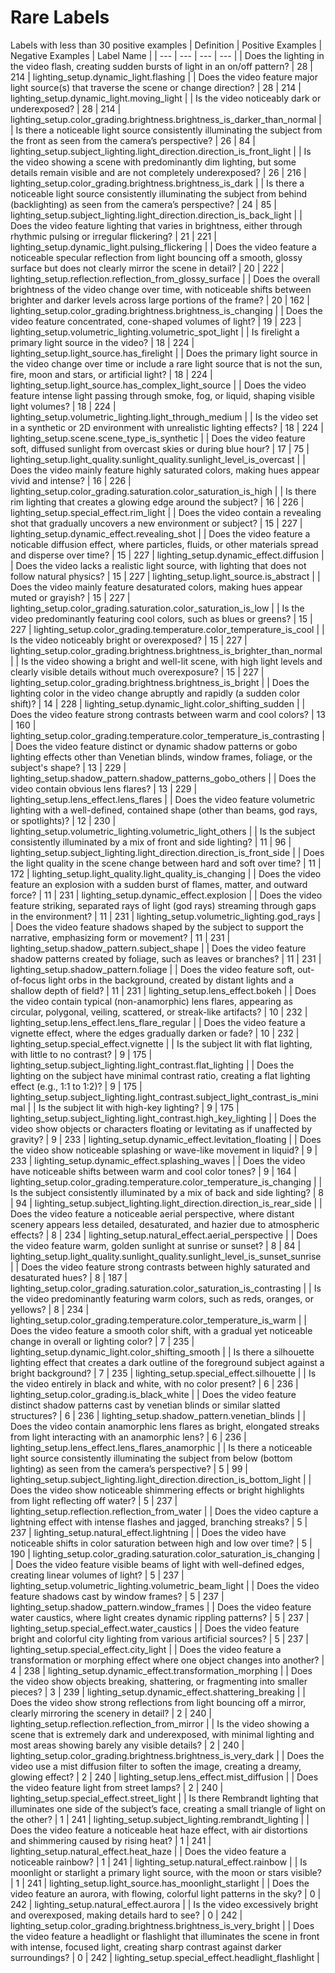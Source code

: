 # Rare Labels
Labels with less than 30 positive examples
| Definition | Positive Examples | Negative Examples | Label Name |
| --- | --- | --- | --- |
| Does the lighting in the video flash, creating sudden bursts of light in an on/off pattern? | 28 | 214 | lighting_setup.dynamic_light.flashing |
| Does the video feature major light source(s) that traverse the scene or change direction? | 28 | 214 | lighting_setup.dynamic_light.moving_light |
| Is the video noticeably dark or underexposed? | 28 | 214 | lighting_setup.color_grading.brightness.brightness_is_darker_than_normal |
| Is there a noticeable light source consistently illuminating the subject from the front as seen from the camera’s perspective? | 26 | 84 | lighting_setup.subject_lighting.light_direction.direction_is_front_light |
| Is the video showing a scene with predominantly dim lighting, but some details remain visible and are not completely underexposed? | 26 | 216 | lighting_setup.color_grading.brightness.brightness_is_dark |
| Is there a noticeable light source consistently illuminating the subject from behind (backlighting) as seen from the camera’s perspective? | 24 | 85 | lighting_setup.subject_lighting.light_direction.direction_is_back_light |
| Does the video feature lighting that varies in brightness, either through rhythmic pulsing or irregular flickering? | 21 | 221 | lighting_setup.dynamic_light.pulsing_flickering |
| Does the video feature a noticeable specular reflection from light bouncing off a smooth, glossy surface but does not clearly mirror the scene in detail? | 20 | 222 | lighting_setup.reflection.reflection_from_glossy_surface |
| Does the overall brightness of the video change over time, with noticeable shifts between brighter and darker levels across large portions of the frame? | 20 | 162 | lighting_setup.color_grading.brightness.brightness_is_changing |
| Does the video feature concentrated, cone-shaped volumes of light? | 19 | 223 | lighting_setup.volumetric_lighting.volumetric_spot_light |
| Is firelight a primary light source in the video? | 18 | 224 | lighting_setup.light_source.has_firelight |
| Does the primary light source in the video change over time or include a rare light source that is not the sun, fire, moon and stars, or artificial light? | 18 | 224 | lighting_setup.light_source.has_complex_light_source |
| Does the video feature intense light passing through smoke, fog, or liquid, shaping visible light volumes? | 18 | 224 | lighting_setup.volumetric_lighting.light_through_medium |
| Is the video set in a synthetic or 2D environment with unrealistic lighting effects? | 18 | 224 | lighting_setup.scene.scene_type_is_synthetic |
| Does the video feature soft, diffused sunlight from overcast skies or during blue hour? | 17 | 75 | lighting_setup.light_quality.sunlight_quality.sunlight_level_is_overcast |
| Does the video mainly feature highly saturated colors, making hues appear vivid and intense? | 16 | 226 | lighting_setup.color_grading.saturation.color_saturation_is_high |
| Is there rim lighting that creates a glowing edge around the subject? | 16 | 226 | lighting_setup.special_effect.rim_light |
| Does the video contain a revealing shot that gradually uncovers a new environment or subject? | 15 | 227 | lighting_setup.dynamic_effect.revealing_shot |
| Does the video feature a noticable diffusion effect, where particles, fluids, or other materials spread and disperse over time? | 15 | 227 | lighting_setup.dynamic_effect.diffusion |
| Does the video lacks a realistic light source, with lighting that does not follow natural physics? | 15 | 227 | lighting_setup.light_source.is_abstract |
| Does the video mainly feature desaturated colors, making hues appear muted or grayish? | 15 | 227 | lighting_setup.color_grading.saturation.color_saturation_is_low |
| Is the video predominantly featuring cool colors, such as blues or greens? | 15 | 227 | lighting_setup.color_grading.temperature.color_temperature_is_cool |
| Is the video noticeably bright or overexposed? | 15 | 227 | lighting_setup.color_grading.brightness.brightness_is_brighter_than_normal |
| Is the video showing a bright and well-lit scene, with high light levels and clearly visible details without much overexposure? | 15 | 227 | lighting_setup.color_grading.brightness.brightness_is_bright |
| Does the lighting color in the video change abruptly and rapidly (a sudden color shift)? | 14 | 228 | lighting_setup.dynamic_light.color_shifting_sudden |
| Does the video feature strong contrasts between warm and cool colors? | 13 | 160 | lighting_setup.color_grading.temperature.color_temperature_is_contrasting |
| Does the video feature distinct or dynamic shadow patterns or gobo lighting effects other than Venetian blinds, window frames, foliage, or the subject's shape? | 13 | 229 | lighting_setup.shadow_pattern.shadow_patterns_gobo_others |
| Does the video contain obvious lens flares? | 13 | 229 | lighting_setup.lens_effect.lens_flares |
| Does the video feature volumetric lighting with a well-defined, contained shape (other than beams, god rays, or spotlights)? | 12 | 230 | lighting_setup.volumetric_lighting.volumetric_light_others |
| Is the subject consistently illuminated by a mix of front and side lighting? | 11 | 96 | lighting_setup.subject_lighting.light_direction.direction_is_front_side |
| Does the light quality in the scene change between hard and soft over time? | 11 | 172 | lighting_setup.light_quality.light_quality_is_changing |
| Does the video feature an explosion with a sudden burst of flames, matter, and outward force? | 11 | 231 | lighting_setup.dynamic_effect.explosion |
| Does the video feature striking, separated rays of light (god rays) streaming through gaps in the environment? | 11 | 231 | lighting_setup.volumetric_lighting.god_rays |
| Does the video feature shadows shaped by the subject to support the narrative, emphasizing form or movement? | 11 | 231 | lighting_setup.shadow_pattern.subject_shape |
| Does the video feature shadow patterns created by foliage, such as leaves or branches? | 11 | 231 | lighting_setup.shadow_pattern.foliage |
| Does the video feature soft, out-of-focus light orbs in the background, created by distant lights and a shallow depth of field? | 11 | 231 | lighting_setup.lens_effect.bokeh |
| Does the video contain typical (non-anamorphic) lens flares, appearing as circular, polygonal, veiling, scattered, or streak-like artifacts? | 10 | 232 | lighting_setup.lens_effect.lens_flare_regular |
| Does the video feature a vignette effect, where the edges gradually darken or fade? | 10 | 232 | lighting_setup.special_effect.vignette |
| Is the subject lit with flat lighting, with little to no contrast? | 9 | 175 | lighting_setup.subject_lighting.light_contrast.flat_lighting |
| Does the lighting on the subject have minimal contrast ratio, creating a flat lighting effect (e.g., 1:1 to 1:2)? | 9 | 175 | lighting_setup.subject_lighting.light_contrast.subject_light_contrast_is_minimal |
| Is the subject lit with high-key lighting? | 9 | 175 | lighting_setup.subject_lighting.light_contrast.high_key_lighting |
| Does the video show objects or characters floating or levitating as if unaffected by gravity? | 9 | 233 | lighting_setup.dynamic_effect.levitation_floating |
| Does the video show noticeable splashing or wave-like movement in liquid? | 9 | 233 | lighting_setup.dynamic_effect.splashing_waves |
| Does the video have noticeable shifts between warm and cool color tones? | 9 | 164 | lighting_setup.color_grading.temperature.color_temperature_is_changing |
| Is the subject consistently illuminated by a mix of back and side lighting? | 8 | 94 | lighting_setup.subject_lighting.light_direction.direction_is_rear_side |
| Does the video feature a noticeable aerial perspective, where distant scenery appears less detailed, desaturated, and hazier due to atmospheric effects? | 8 | 234 | lighting_setup.natural_effect.aerial_perspective |
| Does the video feature warm, golden sunlight at sunrise or sunset? | 8 | 84 | lighting_setup.light_quality.sunlight_quality.sunlight_level_is_sunset_sunrise |
| Does the video feature strong contrasts between highly saturated and desaturated hues? | 8 | 187 | lighting_setup.color_grading.saturation.color_saturation_is_contrasting |
| Is the video predominantly featuring warm colors, such as reds, oranges, or yellows? | 8 | 234 | lighting_setup.color_grading.temperature.color_temperature_is_warm |
| Does the video feature a smooth color shift, with a gradual yet noticeable change in overall or lighting color? | 7 | 235 | lighting_setup.dynamic_light.color_shifting_smooth |
| Is there a silhouette lighting effect that creates a dark outline of the foreground subject against a bright background? | 7 | 235 | lighting_setup.special_effect.silhouette |
| Is the video entirely in black and white, with no color present? | 6 | 236 | lighting_setup.color_grading.is_black_white |
| Does the video feature distinct shadow patterns cast by venetian blinds or similar slatted structures? | 6 | 236 | lighting_setup.shadow_pattern.venetian_blinds |
| Does the video contain anamorphic lens flares as bright, elongated streaks from light interacting with an anamorphic lens? | 6 | 236 | lighting_setup.lens_effect.lens_flares_anamorphic |
| Is there a noticeable light source consistently illuminating the subject from below (bottom lighting) as seen from the camera’s perspective? | 5 | 99 | lighting_setup.subject_lighting.light_direction.direction_is_bottom_light |
| Does the video show noticeable shimmering effects or bright highlights from light reflecting off water? | 5 | 237 | lighting_setup.reflection.reflection_from_water |
| Does the video capture a lightning effect with intense flashes and jagged, branching streaks? | 5 | 237 | lighting_setup.natural_effect.lightning |
| Does the video have noticeable shifts in color saturation between high and low over time? | 5 | 190 | lighting_setup.color_grading.saturation.color_saturation_is_changing |
| Does the video feature visible beams of light with well-defined edges, creating linear volumes of light? | 5 | 237 | lighting_setup.volumetric_lighting.volumetric_beam_light |
| Does the video feature shadows cast by window frames? | 5 | 237 | lighting_setup.shadow_pattern.window_frames |
| Does the video feature water caustics, where light creates dynamic rippling patterns? | 5 | 237 | lighting_setup.special_effect.water_caustics |
| Does the video feature bright and colorful city lighting from various artificial sources? | 5 | 237 | lighting_setup.special_effect.city_light |
| Does the video feature a transformation or morphing effect where one object changes into another? | 4 | 238 | lighting_setup.dynamic_effect.transformation_morphing |
| Does the video show objects breaking, shattering, or fragmenting into smaller pieces? | 3 | 239 | lighting_setup.dynamic_effect.shattering_breaking |
| Does the video show strong reflections from light bouncing off a mirror, clearly mirroring the scenery in detail? | 2 | 240 | lighting_setup.reflection.reflection_from_mirror |
| Is the video showing a scene that is extremely dark and underexposed, with minimal lighting and most areas showing barely any visible details? | 2 | 240 | lighting_setup.color_grading.brightness.brightness_is_very_dark |
| Does the video use a mist diffusion filter to soften the image, creating a dreamy, glowing effect? | 2 | 240 | lighting_setup.lens_effect.mist_diffusion |
| Does the video feature light from street lamps? | 2 | 240 | lighting_setup.special_effect.street_light |
| Is there Rembrandt lighting that illuminates one side of the subject’s face, creating a small triangle of light on the other? | 1 | 241 | lighting_setup.subject_lighting.rembrandt_lighting |
| Does the video feature a noticeable heat haze effect, with air distortions and shimmering caused by rising heat? | 1 | 241 | lighting_setup.natural_effect.heat_haze |
| Does the video feature a noticeable rainbow? | 1 | 241 | lighting_setup.natural_effect.rainbow |
| Is moonlight or starlight a primary light source, with the moon or stars visible? | 1 | 241 | lighting_setup.light_source.has_moonlight_starlight |
| Does the video feature an aurora, with flowing, colorful light patterns in the sky? | 0 | 242 | lighting_setup.natural_effect.aurora |
| Is the video excessively bright and overexposed, making details hard to see? | 0 | 242 | lighting_setup.color_grading.brightness.brightness_is_very_bright |
| Does the video feature a headlight or flashlight that illuminates the scene in front with intense, focused light, creating sharp contrast against darker surroundings? | 0 | 242 | lighting_setup.special_effect.headlight_flashlight |
